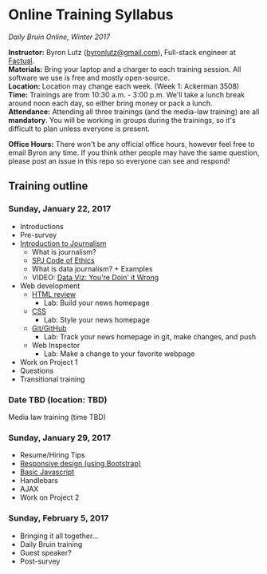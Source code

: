 <!--This syllabus is available online at https://github.com/blutz/db-training-w17 -->

# Online Training Syllabus
*Daily Bruin Online, Winter 2017*

**Instructor:** Byron Lutz (<byronlutz@gmail.com>), Full-stack engineer at [Factual](https://factual.com).    
**Materials:** Bring your laptop and a charger to each training session. All software we use is free and mostly open-source.    
**Location:** Location may change each week. (Week 1: Ackerman 3508)    
**Time:** Trainings are from 10:30 a.m. - 3:00 p.m. We'll take a lunch break around noon each day, so either bring money or pack a lunch.    
**Attendance:** Attending all three trainings (and the media-law training) are all **mandatory**. You will be working in groups during the trainings, so it's difficult to plan unless everyone is present.

**Office Hours:** There won't be any official office hours, however feel free to email Byron any time. If you think other people may have the same question, please post an issue in this repo so everyone can see and respond!

## Training outline
### Sunday, January 22, 2017
* Introductions
* Pre-survey
* [Introduction to Journalism](topics/journalism.md)
  * What is journalism?
  * [SPJ Code of Ethics](http://www.spj.org/ethicscode.asp)
  * What is data journalism? + Examples
  * VIDEO: [Data Viz: You're Doin' it Wrong](https://www.youtube.com/watch?v=i93iWza8sG8)
* Web development
  * [HTML review](topics/html-css-js.md)
    * Lab: Build your news homepage
  * [CSS](topics/html-css-js.md)
    * Lab: Style your news homepage
  * [Git/GitHub](topics/git.md)
    * Lab: Track your news homepage in git, make changes, and push
  * Web Inspector
    * Lab: Make a change to your favorite webpage
* Work on Project 1
* Questions
* Transitional training

<!--**[Project 1](projects/project1.md)** due Saturday, January 28 by 5 p.m. Email to <byronlutz@gmail.com>.-->

### Date TBD (location: TBD)
Media law training (time TBD)

### Sunday, January 29, 2017
* Resume/Hiring Tips
* [Responsive design (using Bootstrap)](topics/html-css-js.md)
* [Basic Javascript](topics/html-css-js.md)
* Handlebars
* AJAX
* Work on Project 2

<!--**[Project 2](projects/project2.md)** due Saturday, October 22 by 5 p.m. Email to <byronlutz@gmail.com>.-->

### Sunday, February 5, 2017
* Bringing it all together...
* Daily Bruin training
* Guest speaker?
* Post-survey
